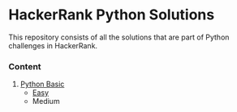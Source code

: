 # HackerRank Python Solutions
This repository consists of all the solutions that are part of Python challenges in HackerRank.

### Content
1. [Python Basic](https://github.com/Harini-Pavithra/HackerRank/tree/main/Python-Basic)
   - [Easy](https://github.com/Harini-Pavithra/HackerRank/tree/main/Python-Basic/Easy)
   - Medium
